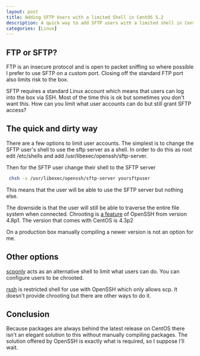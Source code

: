```yaml
--- 
layout: post
title: Adding SFTP Users with a limited Shell in CentOS 5.2
description: A quick way to add SFTP users with a limited shell in CentOS
categories: [Linux]
---
```

## FTP or SFTP?

FTP is an insecure protocol and is open to packet sniffing so where possible I prefer to use SFTP on a custom port. Closing off the standard FTP port also limits risk to the box.

SFTP requires a standard Linux account which means that users can log into the box via SSH. Most of the time this is ok but sometimes you don't want this. How can you limit what user accounts can do but still grant SFTP access?

## The quick and dirty way

There are a few options to limit user accounts. The simplest is to change the SFTP user's shell to use the sftp server as a shell. In order to do this as root edit /etc/shells and add /usr/libexec/openssh/sftp-server.

Then for the SFTP user change their shell to the SFTP server 
``` bash 
 chsh -s /usr/libexec/openssh/sftp-server yoursftpuser 
``` 

This means that the user will be able to use the SFTP server but nothing else.

The downside is that the user will still be able to traverse the entire file system when connected. Chrooting is [a feature][1] of OpenSSH from version 4.8p1. The version that comes with CentOS is 4.3p2

On a production box manually compiling a newer version is not an option for me.

## Other options

[scponly][2] acts as an alternative shell to limit what users can do. You can configure users to be chrooted.

[rssh][3] is restricted shell for use with OpenSSH which only allows scp. It doesn't provide chrooting but there are other ways to do it.

## Conclusion

Because packages are always behind the latest release on CentOS there isn't an elegant solution to this without manually compiling packages. The solution offered by OpenSSH is exactly what is required, so I suppose I'll wait.

 [1]: http://undeadly.org/cgi?action=article&sid=20080220110039
 [2]: http://www.sublimation.org/scponly/wiki/index.php/Main_Page
 [3]: http://rssh.sourceforge.net/
